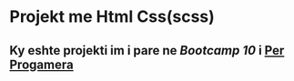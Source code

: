 # Projekt me Html Css(scss) 

## Ky eshte projekti im i pare ne _Bootcamp 10_ i **[Per Progamera](https://perprogramera.com/)**
